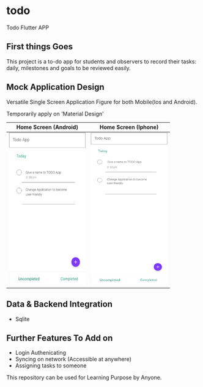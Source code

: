 # todo

Todo Flutter APP

## First things Goes

This project is a to-do app for students and observers to record their tasks: daily, milestones and goals to be reviewed easily.

## Mock Application Design

Versatile Single Screen Application Figure for both Mobile(Ios and Android).

Temporarily apply on 'Material Design'

|Home Screen (Android)| Home Screen (Iphone)|
|:-:|:-:|
|<img src="./assets/home_screen_android.png" width="200" height="400" />|<img src="./assets/home_screen_iphone.png" width="200" height="400" />|

## Data & Backend Integration

* Sqlite

## Further Features To Add on

* Login Authenicating
* Syncing on network (Accessible at anywhere)
* Assigning tasks to someone

This repository can be used for Learning Purpose by Anyone.

